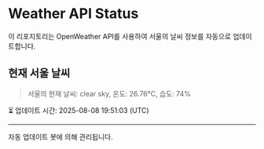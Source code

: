 
# Weather API Status

이 리포지토리는 OpenWeather API를 사용하여 서울의 날씨 정보를 자동으로 업데이트합니다.

## 현재 서울 날씨
> 서울의 현재 날씨: clear sky, 온도: 26.76°C, 습도: 74%

⏳ 업데이트 시간: 2025-08-08 19:51:03 (UTC)

---
자동 업데이트 봇에 의해 관리됩니다.
